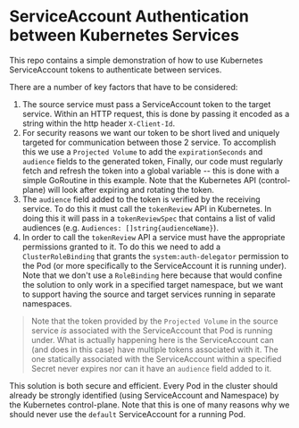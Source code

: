 # ServiceAccount Authentication between Kubernetes Services

This repo contains a simple demonstration of how to use Kubernetes ServiceAccount tokens to authenticate between services.

There are a number of key factors that have to be considered:

1. The source service must pass a ServiceAccount token to the target service.  Within an HTTP request, this is done by passing it encoded as a string within the http header `X-Client-Id`.
2. For security reasons we want our token to be short lived and uniquely targeted for communication between those 2 service.  To accomplish this we use a `Projected Volume` to add the `expirationSeconds` and `audience` fields to the generated token,  Finally, our code must regularly fetch and refresh the token into a global variable -- this is done with a simple GoRoutine in this example.  Note that the Kubernetes API (control-plane) will look after expiring and rotating the token.
3. The `audience` field added to the token is verified by the receiving service.  To do this it must call the `tokenReview` API in Kubernetes.  In doing this it will pass in a `tokenReviewSpec` that contains a list of valid audiences (e.g. `Audiences: []string{audienceName}`).
4. In order to call the `tokenReview` API a service must have the appropriate permissions granted to it.  To do this we need to add a `ClusterRoleBinding` that grants the `system:auth-delegator` permission to the Pod (or more specifically to the ServiceAccount it is running under).  Note that we don't use a `RoleBinding` here because that would confine the solution to only work in a specified target namespace, but we want to support having the source and target services running in separate namespaces.

> Note that the token provided by the `Projected Volume` in the source service *is* associated with the ServiceAccount that Pod is running under.  What is actually happening here is the ServiceAccount can (and does in this case) have multiple tokens associated with it.  The one statically associated with the ServiceAccount within a specified Secret never expires nor can it have an `audience` field added to it.

This solution is both secure and efficient.  Every Pod in the cluster should already be strongly identified (using ServiceAccount and Namespace) by the Kubernetes control-plane.  Note that this is one of many reasons why we should never use the `default` ServiceAccount for a running Pod.

